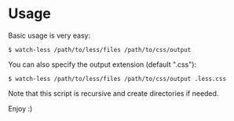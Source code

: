 # Usage

Basic usage is very easy:

    $ watch-less /path/to/less/files /path/to/css/output

You can also specify the output extension (default ".css"):

    $ watch-less /path/to/less/files /path/to/css/output .less.css

Note that this script is recursive and create directories if needed.

Enjoy :)
